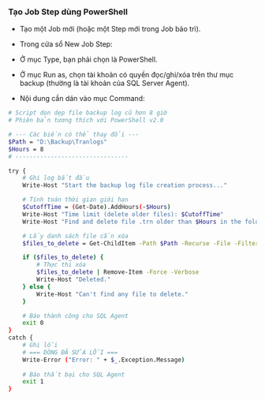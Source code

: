 ### Tạo Job Step dùng PowerShell

- Tạo một Job mới (hoặc một Step mới trong Job bảo trì).

- Trong cửa sổ New Job Step:

- Ở mục Type, bạn phải chọn là PowerShell.

- Ở mục Run as, chọn tài khoản có quyền đọc/ghi/xóa trên thư mục backup (thường là tài khoản của SQL Server Agent).

- Nội dung cần dán vào mục Command:

```bash
# Script dọn dẹp file backup log cũ hơn 8 giờ
# Phiên bản tương thích với PowerShell v2.0

# --- Các biến có thể thay đổi ---
$Path = "D:\Backup\Tranlogs"
$Hours = 8
# --------------------------------

try {
    # Ghi log bắt đầu
    Write-Host "Start the backup log file creation process..."

    # Tính toán thời gian giới hạn
    $CutoffTime = (Get-Date).AddHours(-$Hours)
    Write-Host "Time limit (delete older files): $CutoffTime"
    Write-Host "Find and delete file .trn older than $Hours in the folder: $Path"

    # Lấy danh sách file cần xóa
    $files_to_delete = Get-ChildItem -Path $Path -Recurse -File -Filter "*.trn" | Where-Object { $_.LastWriteTime -lt $CutoffTime }

    if ($files_to_delete) {
        # Thực thi xóa
        $files_to_delete | Remove-Item -Force -Verbose
        Write-Host "Deleted."
    } else {
        Write-Host "Can't find any file to delete."
    }

    # Báo thành công cho SQL Agent
    exit 0
}
catch {
    # Ghi lỗi
    # === DÒNG ĐÃ SỬA LỖI ===
    Write-Error ("Error: " + $_.Exception.Message)
    
    # Báo thất bại cho SQL Agent
    exit 1
}
```